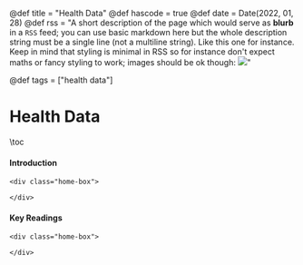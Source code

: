 @def title = "Health Data"
@def hascode = true
@def date = Date(2022, 01, 28)
@def rss = "A short description of the page which would serve as **blurb** in a `RSS` feed; you can use basic markdown here but the whole description string must be a single line (not a multiline string). Like this one for instance. Keep in mind that styling is minimal in RSS so for instance don't expect maths or fancy styling to work; images should be ok though: ![](https://upload.wikimedia.org/wikipedia/en/3/32/Rick_and_Morty_opening_credits.jpeg)"

@def tags = ["health data"]

# Health Data

\toc

#### Introduction

~~~ 
<div class="home-box">
    
</div> 
~~~ 


#### Key Readings

~~~ 
<div class="home-box">
    
</div> 
~~~ 